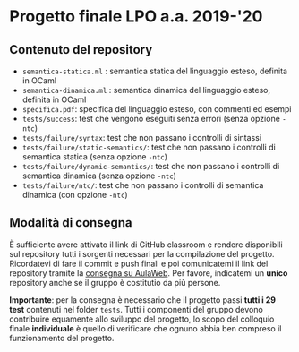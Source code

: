 # Progetto finale LPO a.a. 2019-'20

## Contenuto del repository

* `semantica-statica.ml` : semantica statica del linguaggio esteso, definita in OCaml
* `semantica-dinamica.ml` : semantica dinamica del linguaggio esteso, definita in OCaml
* `specifica.pdf`: specifica del linguaggio esteso, con commenti ed esempi
* `tests/success`: test che vengono eseguiti senza errori (senza opzione `-ntc`)
* `tests/failure/syntax`: test che non passano i controlli di sintassi 
* `tests/failure/static-semantics/`: test che non passano i controlli di semantica statica (senza opzione `-ntc`)
* `tests/failure/dynamic-semantics/`: test che non passano i controlli di semantica dinamica (senza opzione `-ntc`)
* `tests/failure/ntc/`: test che non passano i controlli di semantica dinamica (con opzione `-ntc`)

## Modalità di consegna

È sufficiente avere attivato il link di GitHub classroom e rendere disponibili sul repository tutti i sorgenti necessari
per la compilazione del progetto. Ricordatevi di fare il commit e push finali e poi comunicatemi il link
del repository tramite la [consegna su AulaWeb](https://2019.aulaweb.unige.it/mod/assign/view.php?id=20793). 
Per favore, indicatemi un **unico** repository anche se il gruppo è costitutio da più persone.

**Importante**: per la consegna è necessario che il progetto passi **tutti i 29 test** contenuti nel folder `tests`.
Tutti i componenti del gruppo devono contribuire equamente allo sviluppo del progetto, lo scopo del colloquio finale **individuale**
è quello di verificare che ognuno abbia ben compreso il funzionamento del progetto.
